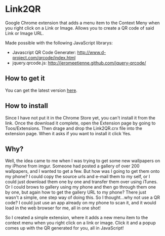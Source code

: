 Link2QR
=======

Google Chrome extension that adds a menu item to the Context Meny when you right click on a Link or Image.  Allows you to create a QR code of said Link or Image URL.

Made possible with the following JavaScript librarys:
 * Javascript QR Code Generater: http://www.d-project.com/qrcode/index.html
 * jquery.qrcode.js: http://jeromeetienne.github.com/jquery-qrcode/


## How to get it
You can get the latest version [here](https://www.dropbox.com/s/dx3lp7mxgzunqh8/Link2QR.crx).

## How to install
Since I have not put it in the Chrome Store yet, you can't install it from the link.  Once the download it complete, open the Extension page by going to Toos/Extensions.  Then drage and drop the Link2QR.crx file into the extension page.  When it asks if you want to install it click Yes.

## Why?
Well, the idea came to me when I was trying to get some new wallpapers on my iPhone from imgur.  Someone had posted a gallery of over 200 wallpapers, and I wanted to get a few.  But how was I going to get them onto my phone?  I could copy the source urls and e-mail them to my self, or I could just download them one by one and transfer them over using iTunes.  Or I could brows to gallery using my phone and then go through them one by one, but again how to get the gallery URL to my phone?  There just wasn't a simple, one step way of doing this.  So I thought...why not use a QR code?  I could just use an app already on my phone to scan it, and it would load in the web browser for me, all in one shot!

So I created a simple extension, where it adds a new menu item to the context menu when you right click on a link or image.  Click it and a popup comes up with the QR generated for you, all in JavaScript!

